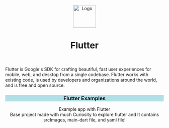 <p align="center">
  <a href="https://flutter.io/">
    <img src="https://diegolaballos.com/files/images/flutter-icon.jpg" alt="Logo" width=72 height=72>
  </a>
  
  <h1 align="center">Flutter</h1>
  <br>
  
  Flutter is Google's SDK for crafting beautiful, fast user experiences for
mobile, web, and desktop from a single codebase. Flutter works with existing
code, is used by developers and organizations around the world, and is free
and open source.


  <h3 align="center" style="background-color:powderblue;">Flutter Examples</h3>

  <p align="center">
    Example app with Flutter 
    <br>
    Base project made with much Curiosity to explore flutter and It contains srcImages, main-dart file, and yaml file! 
    <br>
    <br>
   
  </p>
</p>

